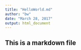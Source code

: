 ```yaml
---
title: "HelloWorld.md"
author: "bw"
date: "March 28, 2017"
output: html_document
---
```

## This is a markdown file
